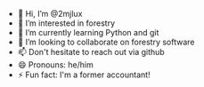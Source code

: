 - 👋 Hi, I’m @2mjlux
- 👀 I’m interested in forestry
- 🌱 I’m currently learning Python and git
- 💞️ I’m looking to collaborate on forestry software
- 📫 Don't hesitate to reach out via github
- 😄 Pronouns: he/him
- ⚡ Fun fact: I'm a former accountant!

<!---
2mjlux/2mjlux is a ✨ special ✨ repository because its `README.md` (this file) appears on your GitHub profile.
You can click the Preview link to take a look at your changes.
--->
